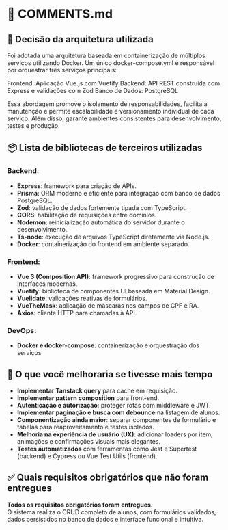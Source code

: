 # 📄 COMMENTS.md

## 🧱 Decisão da arquitetura utilizada

Foi adotada uma arquitetura baseada em containerização de múltiplos serviços utilizando Docker. Um único docker-compose.yml é responsável por orquestrar três serviços principais:

Frontend: Aplicação Vue.js com Vuetify
Backend: API REST construída com Express e validações com Zod
Banco de Dados: PostgreSQL

Essa abordagem promove o isolamento de responsabilidades, facilita a manutenção e permite escalabilidade e versionamento individual de cada serviço. Além disso, garante ambientes consistentes para desenvolvimento, testes e produção.

## 📦 Lista de bibliotecas de terceiros utilizadas

### Backend:
- **Express**: framework para criação de APIs.
- **Prisma**: ORM moderno e eficiente para integração com banco de dados PostgreSQL.
- **Zod**: validação de dados fortemente tipada com TypeScript.
- **CORS**: habilitação de requisições entre domínios.
- **Nodemon**: reinicialização automática do servidor durante o desenvolvimento.
- **Ts-node**: execução de arquivos TypeScript diretamente via Node.js.
- **Docker**: containerização do frontend em ambiente separado.

### Frontend:
- **Vue 3 (Composition API)**: framework progressivo para construção de interfaces modernas.
- **Vuetify**: biblioteca de componentes UI baseada em Material Design.
- **Vuelidate**: validações reativas de formulários.
- **VueTheMask**: aplicação de máscaras nos campos de CPF e RA.
- **Axios**: cliente HTTP para chamadas à API.

### DevOps:
- **Docker e docker-compose**: containerização e orquestração dos serviços

## 🚀 O que você melhoraria se tivesse mais tempo

- **Implementar Tanstack query** para cache em requisição.
- **Implementar pattern composition** para front-end.
- **Autenticação e autorização**: proteger rotas com middleware e JWT.
- **Implementar paginação e busca com debounce** na listagem de alunos.
- **Componentização ainda maior**: separar componentes de formulário e tabelas para reaproveitamento e testes isolados.
- **Melhoria na experiência de usuário (UX)**: adicionar loaders por item, animações e confirmações visuais mais elegantes.
- **Testes automatizados** com ferramentas como Jest e Supertest (backend) e Cypress ou Vue Test Utils (frontend).

## ✅ Quais requisitos obrigatórios que não foram entregues

**Todos os requisitos obrigatórios foram entregues.**  
O sistema realiza o CRUD completo de alunos, com formulários validados, dados persistidos no banco de dados e interface funcional e intuitiva.
